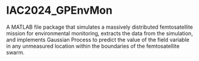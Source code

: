 # IAC2024_GPEnvMon
A MATLAB file package that simulates a massively distributed femtosatellite mission for environmental monitoring, extracts the data from the simulation, and implements Gaussian Process to predict the value of the field variable in any unmeasured location within the boundaries of the femtosatellite swarm. 
